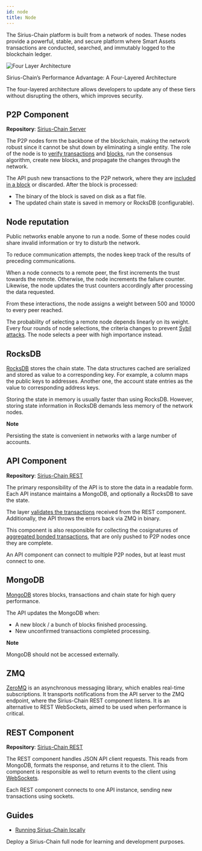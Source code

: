 ```yaml
---
id: node
title: Node
---
```

The Sirius-Chain platform is built from a network of nodes. These nodes provide a powerful, stable, and secure platform where Smart Assets transactions are conducted, searched, and immutably logged to the blockchain ledger.

![Four Layer Architecture](/img/four-layer-architecture.png "Four Layer Architecture")

<p class="caption">Sirius-Chain’s Performance Advantage: A Four-Layered Architecture</p>

The four-layered architecture allows developers to update any of these tiers without disrupting the others, which improves security.

## P2P Component

**Repository**: [Sirius-Chain Server](https://github.com/proximax-storage/catapult-server)

The P2P nodes form the backbone of the blockchain, making the network robust since it cannot be shut down by eliminating a single entity. The role of the node is to [verify transactions](./transaction.md#announcing-a-transaction) and [blocks](./block.md), run the consensus algorithm, create new blocks, and propagate the changes through the network.

The API push new transactions to the P2P network, where they are [included in a block](./validating.md) or discarded. After the block is processed:

- The binary of the block is saved on disk as a flat file.
- The updated chain state is saved in memory or RocksDB (configurable).

## Node reputation

Public networks enable anyone to run a node. Some of these nodes could share invalid information or try to disturb the network.

To reduce communication attempts, the nodes keep track of the results of preceding communications.

When a node connects to a remote peer, the first increments the trust towards the remote. Otherwise, the node increments the failure counter. Likewise, the node updates the trust counters accordingly after processing the data requested.

From these interactions, the node assigns a weight between 500 and 10000 to every peer reached.

The probability of selecting a remote node depends linearly on its weight. Every four rounds of node selections, the criteria changes to prevent [Sybil attacks](https://en.wikipedia.org/wiki/Sybil_attack). The node selects a peer with high importance instead.

## RocksDB

[RocksDB](https://en.wikipedia.org/wiki/RocksDB) stores the chain state. The data structures cached are serialized and stored as value to a corresponding key. For example, a column maps the public keys to addresses. Another one, the account state entries as the value to corresponding address keys.

Storing the state in memory is usually faster than using RocksDB. However, storing state information in RocksDB demands less memory of the network nodes.

<div class="info">

**Note**

Persisting the state is convenient in networks with a large number of accounts.

</div>

## API Component

**Repository**: [Sirius-Chain REST](https://github.com/proximax-storage/catapult-rest)

The primary responsibility of the API is to store the data in a readable form. Each API instance maintains a MongoDB, and optionally a RocksDB to save the state.

The layer [validates the transactions](./transaction.md#announcing-a-transaction) received from the REST component. Additionally, the API throws the errors back via ZMQ in binary.

This component is also responsible for collecting the cosignatures of [aggregated bonded transactions](../built-in-features/aggregate-transaction.md), that are only pushed to P2P nodes once they are complete.

An API component can connect to multiple P2P nodes, but at least must connect to one.

## MongoDB

[MongoDB](https://es.wikipedia.org/wiki/MongoDB) stores blocks, transactions and chain state for high query performance.

The API updates the MongoDB when:

- A new block / a bunch of blocks finished processing.
- New unconfirmed transactions completed processing.

<div class="info">

**Note**

MongoDB should not be accessed externally.

</div>

## ZMQ

[ZeroMQ](https://en.wikipedia.org/wiki/ZeroMQ) is an asynchronous messaging library, which enables real-time subscriptions. It transports notifications from the API server to the ZMQ endpoint, where the Sirius-Chain REST component listens. It is an alternative to REST WebSockets, aimed to be used when performance is critical.


## REST Component

**Repository**: [Sirius-Chain REST](https://github.com/proximax-storage/catapult-rest)

The REST component handles JSON API client requests. This reads from MongoDB, formats the response, and returns it to the client. This component is responsible as well to return events to the client using [WebSockets](../rest-api/websockets.md).

Each REST component connects to one API instance, sending new transactions using sockets.

## Guides

- [Running Sirius-Chain locally](#)

Deploy a Sirius-Chain full node for learning and development purposes.
